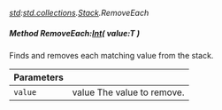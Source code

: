 _[std](../../modules/std/std-module.md):[std.collections](../../modules/std/std-collections.md).[Stack<T>](../../modules/std/std-collections-stack.md).RemoveEach_
##### Method RemoveEach:[Int](../../modules/wonkey/wonkey-types-int.md)( value:T )
Finds and removes each matching value from the stack.

| Parameters |    |
|:-----------|:---|
| `value` | value The value to remove. |
